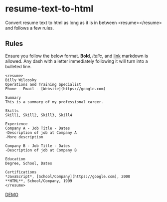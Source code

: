 # resume-text-to-html
Convert resume text to html as long as it is in between &lt;resume>&lt;/resume> and follows a few rules.

## Rules
Ensure you follow the below format. **Bold**, *italic*, and [link](https://google.com) markdown is allowed. Any dash with a letter immediately following it will turn into a bulleted line.
```
<resume>
Billy Wilcosky
Operations and Training Specialist
Phone - Email - [Website](https://google.com)

Summary
This is a summary of my professional career.

Skills
Skill1, Skill2, Skill3, Skill4

Experience
Company A - Job Title - Dates
-Description of job at Company A
-More description

Company B - Job Title - Dates
-Description of job at Company B

Education
Degree, School, Dates

Certifications
*JavaScript*, [School/Company](https://google.com), 2000
**HTML**, School/Company, 1999
</resume>
```

[DEMO](https://codepen.io/zerosonesfun/pen/gOJXyJY)
